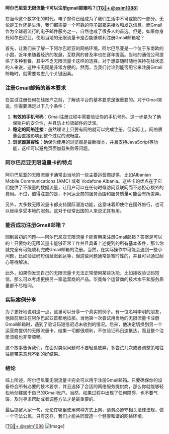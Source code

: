 **阿尔巴尼亚无限流量卡可以注册gmail邮箱吗？[[TG💪+ @esim1088](https://t.me/s/esim1088)]**

在当今这个数字化的时代，电子邮件已经成为了我们生活中不可或缺的一部分。无论是工作还是生活，我们都需要一个可靠的电子邮箱来接收和发送信息。而Gmail作为全球最流行的电子邮件服务之一，自然也成了很多人的首选。但是，如果你身处阿尔巴尼亚，使用当地的无限流量卡是否能够顺利注册Gmail邮箱呢？

首先，让我们来了解一下阿尔巴尼亚的网络环境。阿尔巴尼亚是一个位于东南欧的小国，近年来随着经济的发展，互联网的普及率也在逐年提高。当地的通信公司提供了多种套餐，其中不乏无限流量卡这样的选择。对于想要随时随地保持在线状态的人来说，这种卡无疑是非常方便的。然而，当我们讨论到能否用它来注册Gmail邮箱时，就需要考虑几个关键因素。

### 注册Gmail邮箱的基本要求

在尝试注册任何在线账户之前，了解该平台的基本要求是很重要的。对于Gmail来说，你需要满足以下几个条件：

1. **有效的手机号码**：Gmail注册过程中需要验证你的手机号码。这一步是为了确保账户的安全性，并且防止垃圾邮件的泛滥。
2. **稳定的网络连接**：虽然理论上只要有网络就可以完成注册，但实际上，网络质量会直接影响到整个过程的流畅度。
3. **浏览器兼容性**：确保你使用的浏览器是最新版本，并且支持JavaScript等功能，这样可以避免页面加载失败等问题。

### 阿尔巴尼亚无限流量卡的特点

阿尔巴尼亚的无限流量卡通常由当地的一些主要运营商提供，比如Albanian Mobile Communications (AMC) 或者 Vodafone Albania。这些卡的优点在于它们提供了不限量的数据流量，让用户可以在任何时候访问互联网而不必担心额外的费用。不过，值得注意的是，不同运营商的服务范围和服务质量可能会有所差异。

另外，大多数无限流量卡都支持国际漫游功能，这意味着即使你在国外旅行，也可以继续享受本地的服务。这对于经常出国的人来说尤其有用。

### 能否成功注册Gmail邮箱？

回到最初的问题——阿尔巴尼亚无限流量卡能否用来注册Gmail邮箱？答案是可以的！只要你的无限流量卡能够正常工作并且具备上述提到的所有基本条件，那么你就完全有可能顺利完成Gmail邮箱的注册。当然，在实际操作中可能会遇到一些小问题，比如验证码短信延迟到达等，但这些问题通常是暂时性的，并且可以通过耐心等待解决。

此外，如果你发现自己的无限流量卡无法正常使用某些功能，比如接收验证码短信，那么可以考虑更换另一家运营商的产品。毕竟每个运营商的技术水平和服务质量都不尽相同。

### 实际案例分享

为了更好地说明这一点，这里可以分享一个真实的例子。有一位名叫李明的朋友，他目前居住在阿尔巴尼亚首都地拉那。当他第一次尝试用当地的无限流量卡注册Gmail邮箱时，遇到了验证码短信迟迟未收到的情况。后来，他决定切换到另一个运营商提供的无限流量卡，结果一切都很顺利，不仅验证码迅速抵达，而且整个注册流程也非常顺畅。

这个故事告诉我们，在面对类似问题时不要轻易放弃，多尝试几次或者调整策略往往能带来意想不到的好结果。

### 结论

综上所述，阿尔巴尼亚无限流量卡完全可以用于注册Gmail邮箱。只要确保你的设备符合所有必要的技术要求，并且选择了合适的网络服务提供商，那么你就能够轻松地创建属于自己的Gmail账户。当然，如果过程中出现了任何障碍，也不要气馁，及时寻求帮助或者调整方法才是最重要的。

最后提醒大家一句，无论在哪里使用何种方式上网，请务必遵守相关法律法规，做一个守法公民。只有这样，我们才能共同营造一个健康和谐的网络环境。

[[TG💪+ @esim1088](https://t.me/s/esim1088) ![Image](https://i.postimg.cc/4NQfJmqS/Snipaste-2025-05-13-00-14-12.png)]